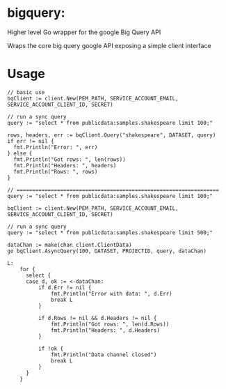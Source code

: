 # bigquery:

Higher level Go wrapper for the google Big Query API 

Wraps the core big query google API exposing a simple client interface

# Usage

    // basic use
    bqClient := client.New(PEM_PATH, SERVICE_ACCOUNT_EMAIL, SERVICE_ACCOUNT_CLIENT_ID, SECRET)

    // run a sync query
    query := "select * from publicdata:samples.shakespeare limit 100;"

    rows, headers, err := bqClient.Query("shakespeare", DATASET, query)
    if err != nil {
      fmt.Println("Error: ", err)
    } else {
      fmt.Println("Got rows: ", len(rows))
      fmt.Println("Headers: ", headers)
      fmt.Println("Rows: ", rows)
    }

    // =================================================================
    query := "select * from publicdata:samples.shakespeare limit 100;"

    bqClient := client.New(PEM_PATH, SERVICE_ACCOUNT_EMAIL, SERVICE_ACCOUNT_CLIENT_ID, SECRET)

    // run a sync query      
    query := "select * from publicdata:samples.shakespeare limit 500;"

    dataChan := make(chan client.ClientData)
    go bqClient.AsyncQuery(100, DATASET, PROJECTID, query, dataChan)

    L:
        for {
          select {
          case d, ok := <-dataChan:
              if d.Err != nil {
                  fmt.Println("Error with data: ", d.Err)
                  break L
              }

              if d.Rows != nil && d.Headers != nil {
                  fmt.Println("Got rows: ", len(d.Rows))
                  fmt.Println("Headers: ", d.Headers)
              }

              if !ok {
                  fmt.Println("Data channel closed")
                  break L
              }
          }
        }        

    